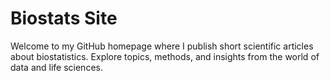 # Biostats Site

Welcome to my GitHub homepage where I publish short scientific articles about biostatistics. Explore topics, methods, and insights from the world of data and life sciences.
